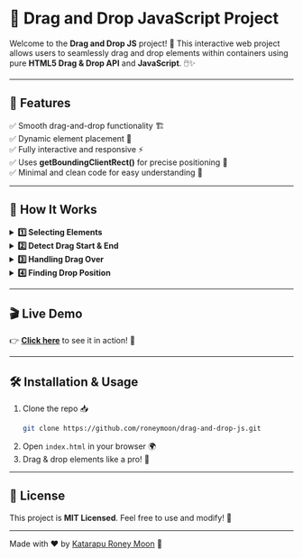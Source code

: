 # 🚀 Drag and Drop JavaScript Project

Welcome to the **Drag and Drop JS** project! 🎯 This interactive web project allows users to seamlessly drag and drop elements within containers using pure **HTML5 Drag & Drop API** and **JavaScript**. 🖱️✨

---

## 🎯 Features
✅ Smooth drag-and-drop functionality 🏗️  
✅ Dynamic element placement 📍  
✅ Fully interactive and responsive ⚡  
✅ Uses **getBoundingClientRect()** for precise positioning 📏  
✅ Minimal and clean code for easy understanding 🧹

---

## 📌 How It Works

<details>
  <summary><strong>1️⃣ Selecting Elements</strong></summary>
  
  - **`.draggable`** → Represents draggable elements (e.g., text boxes 📦).
  - **`.container`** → Parent elements where drag-and-drop actions happen 📂.
  
  ```javascript
  const dragables = document.querySelectorAll(".draggable");
  const containers = document.querySelectorAll(".container");
  ```
</details>

<details>
  <summary><strong>2️⃣ Detect Drag Start & End</strong></summary>

  ```javascript
  dragables.forEach((draggable) => {
      draggable.addEventListener("dragstart", () => {
          draggable.classList.add("dragging");
      });

      draggable.addEventListener("dragend", () => {
          draggable.classList.remove("dragging");
      });
  });
  ```
  ✅ **dragstart** → Adds `dragging` class to mark the element 🚀  
  ✅ **dragend** → Removes `dragging` class after placement 🎯
</details>

<details>
  <summary><strong>3️⃣ Handling Drag Over</strong></summary>
  
  ```javascript
  containers.forEach((container) => {
      container.addEventListener("dragover", (e) => {
          e.preventDefault();
          const afterElement = getAfterElement(container, e.clientY);
          const draggable = document.querySelector(".dragging");
          if (draggable) container.insertBefore(draggable, afterElement);
      });
  });
  ```
  ✅ Prevents default behavior ⚠️  
  ✅ Determines correct drop position 📍
</details>

<details>
  <summary><strong>4️⃣ Finding Drop Position</strong></summary>

  ```javascript
  function getAfterElement(container, y) {
      const draggableElements = [...container.querySelectorAll(".draggable:not(.dragging)")];
      
      return draggableElements.reduce((closest, child) => {
          const box = child.getBoundingClientRect();
          const offset = y - box.top - box.height / 2;
          return offset < 0 && offset > closest.offset ? { offset, element: child } : closest;
      }, { offset: Number.NEGATIVE_INFINITY }).element;
  }
  ```
  ✅ **Uses getBoundingClientRect()** for accuracy 📏  
  ✅ **Calculates y-position dynamically** for seamless placement 🔥
</details>

---

## 🎬 Live Demo
👉 **[Click here](#)** to see it in action! 🚀

---

## 🛠️ Installation & Usage

1. Clone the repo 📥
   ```sh
   git clone https://github.com/roneymoon/drag-and-drop-js.git
   ```
2. Open `index.html` in your browser 🌍
3. Drag & drop elements like a pro! 🎯

---

## 📜 License
This project is **MIT Licensed**. Feel free to use and modify! 🚀

---

Made with ❤️ by [Katarapu Roney Moon](https://github.com/roneymoon) 🚀

